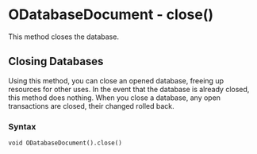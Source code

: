 
# ODatabaseDocument - close()

This method closes the database.

## Closing Databases

Using this method, you can close an opened database, freeing up resources for other uses.  In the event that the database is already closed, this method does nothing.  When you close a database, any open transactions are closed, their changed rolled back.

### Syntax

```
void ODatabaseDocument().close()
```



